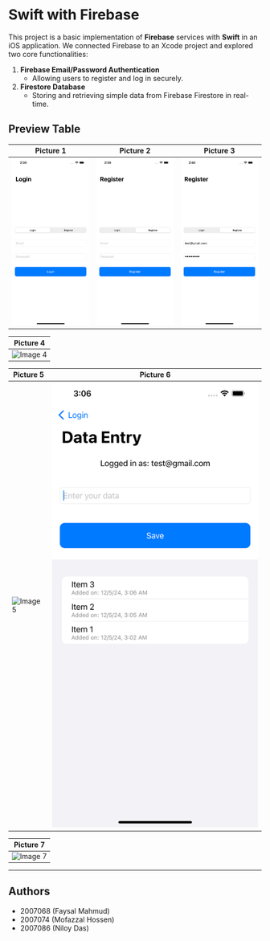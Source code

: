 # Swift with Firebase

This project is a basic implementation of **Firebase** services with **Swift** in an iOS application. We connected Firebase to an Xcode project and explored two core functionalities:

1.  **Firebase Email/Password Authentication**
    -   Allowing users to register and log in securely.
2.  **Firestore Database**
    -   Storing and retrieving simple data from Firebase Firestore in real-time.

## Preview Table

| Picture 1   | Picture 2   | Picture 3   |
|-------------|-------------|-------------|
| ![Image 1](./images/login.png) | ![Image 2](./images/register.png) | ![Image 3](./images/register_name.png) |

| Picture 4   |
|-------------|
| ![Image 4](#) |

| Picture 5   | Picture 6   
|-------------|-------------|
| ![Image 5](#./images/data_entry.png) | ![Image 6](./images/data.png) |

| Picture 7   |
|-------------|
| ![Image 7](#) |


----------

## Authors
- 2007068 (Faysal Mahmud)
- 2007074 (Mofazzal Hossen)
- 2007086 (Niloy Das)
